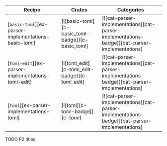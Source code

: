 | Recipe | Crates | Categories |
|--------|--------|------------|
| [`basic-toml`][ex-parser-implementations-basic-toml] | [![basic-toml][c-basic_toml-badge]][c-basic_toml] | [![cat-parser-implementations][cat-parser-implementations-badge]][cat-parser-implementations] |
| [`toml-edit`][ex-parser-implementations-toml-edit] | [![toml_edit][c-toml_edit-badge]][c-toml_edit] | [![cat-parser-implementations][cat-parser-implementations-badge]][cat-parser-implementations] |
| [`toml`][ex-parser-implementations-toml] | [![toml][c-toml-badge]][c-toml] | [![cat-parser-implementations][cat-parser-implementations-badge]][cat-parser-implementations] |

<div class="hidden">
TODO P2 titles
</div>
